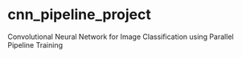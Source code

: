 # cnn_pipeline_project
Convolutional Neural Network for Image Classification using Parallel Pipeline Training
